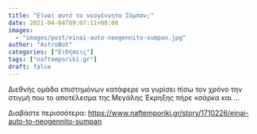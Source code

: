 ```yaml
---
title: "Είναι αυτό το νεογέννητο Σύμπαν;"
date: 2021-04-04T09:07:11+00:00
images:
  - "images/post/einai-auto-neogennito-sumpan.jpg"
author: "AstroBot"
categories: ["Ειδήσεις"]
tags: ["naftemporiki.gr"]
draft: false
---
```


Διεθνής ομάδα επιστημόνων κατάφερε να γυρίσει πίσω τον χρόνο την στιγμή που το αποτέλεσμα της Μεγάλης Έκρηξης πήρε «σάρκα και ...

Διαβάστε περισσότερα: https://www.naftemporiki.gr/story/1710226/einai-auto-to-neogennito-sumpan
